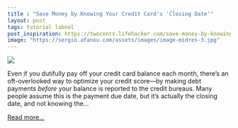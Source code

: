 ```yaml
---
title : "Save Money by Knowing Your Credit Card's 'Closing Date'"
layout: post
tags: tutorial labnol
post_inspiration: https://twocents.lifehacker.com/save-money-by-knowing-your-credit-cards-closing-date-1846625078
image: "https://sergio.afanou.com/assets/images/image-midres-3.jpg"
---
```


<img src="https://i.kinja-img.com/gawker-media/image/upload/s--adwYjuvi--/c_fit,fl_progressive,q_80,w_636/daqawapoayum6iu2favh.jpg" /><p>Even if you dutifully pay off your credit card balance each month, there’s an oft-overlooked way to optimize your credit score—by making debt payments <em>before</em> your balance is reported to the credit bureaus. Many people assume this is the payment due date, but it’s actually the closing date, and not knowing the…</p><p><a href="https://twocents.lifehacker.com/save-money-by-knowing-your-credit-cards-closing-date-1846625078">Read more...</a></p>